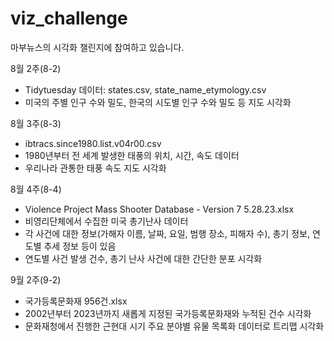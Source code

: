 # viz_challenge

마부뉴스의 시각화 챌린지에 참여하고 있습니다. 

8월 2주(8-2)
- Tidytuesday 데이터: states.csv, state_name_etymology.csv
- 미국의 주별 인구 수와 밀도, 한국의 시도별 인구 수와 밀도 등 지도 시각화

8월 3주(8-3)
- ibtracs.since1980.list.v04r00.csv
- 1980년부터 전 세계 발생한 태풍의 위치, 시간, 속도 데이터
- 우리나라 관통한 태풍 속도 지도 시각화

8월 4주(8-4)
- Violence Project Mass Shooter Database - Version 7 5.28.23.xlsx
- 비영리단체에서 수집한 미국 총기난사 데이터
- 각 사건에 대한 정보(가해자 이름, 날짜, 요일, 범행 장소, 피해자 수), 총기 정보, 연도별 추세 정보 등이 있음
- 연도별 사건 발생 건수, 총기 난사 사건에 대한 간단한 분포 시각화

9월 2주(9-2)
- 국가등록문화재 956건.xlsx
- 2002년부터 2023년까지 새롭게 지정된 국가등록문화재와 누적된 건수 시각화
- 문화재청에서 진행한 근현대 시기 주요 분야별 유물 목록화 데이터로 트리맵 시각화
